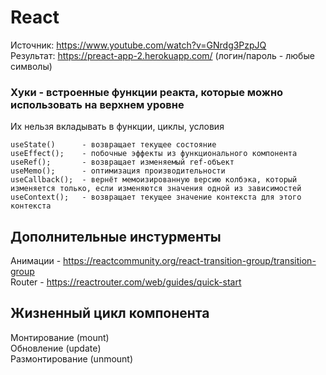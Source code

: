 # React 
Источник: https://www.youtube.com/watch?v=GNrdg3PzpJQ  
Результат: https://preact-app-2.herokuapp.com/ (логин/пароль - любые символы)  

### Хуки - встроенные функции реакта, которые можно использовать на верхнем уровне
Их нельзя вкладывать в функции, циклы, условия  
```
useState()      - возвращает текущее состояние
useEffect();    - побочные эффекты из функционального компонента
useRef();       - возвращает изменяемый ref-объект
useMemo();      - оптимизация производительности
useCallback();  - вернёт мемоизированную версию колбэка, который изменяется только, если изменяются значения одной из зависимостей
useContext();   - возвращает текущее значение контекста для этого контекста
```

## Дополнительные инстурменты
Анимации - https://reactcommunity.org/react-transition-group/transition-group  
Router - https://reactrouter.com/web/guides/quick-start  

## Жизненный цикл компонента
Монтирование (mount)  
Обновление (update)  
Размонтирование (unmount)  